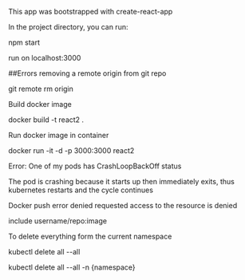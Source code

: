 This app was bootstrapped with create-react-app

In the project directory, you can run:

npm start

run on localhost:3000

##Errors removing a remote origin from git repo

git remote rm origin

Build docker image

docker build -t react2 .

Run docker image in container

docker run -it -d -p 3000:3000 react2

Error:
One of my pods has CrashLoopBackOff status

The pod is crashing because it starts up then immediately exits, thus kubernetes restarts and the cycle continues


Docker push error
denied requested access to the resource is denied 

include username/repo:image

To delete everything form the current namespace

kubectl delete all --all

kubectl delete all --all -n {namespace}

